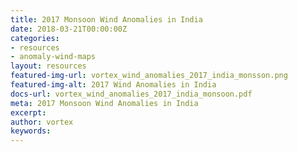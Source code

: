 ```yaml
---
title: 2017 Monsoon Wind Anomalies in India
date: 2018-03-21T00:00:00Z
categories:
- resources
- anomaly-wind-maps
layout: resources
featured-img-url: vortex_wind_anomalies_2017_india_monsson.png
featured-img-alt: 2017 Wind Anomalies in India
docs-url: vortex_wind_anomalies_2017_india_monsoon.pdf
meta: 2017 Monsoon Wind Anomalies in India
excerpt: 
author: vortex
keywords: 
---
```


